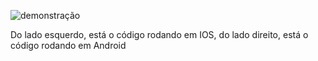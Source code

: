 ![demonstração](https://github.com/MatheusMaestri/gerador-de-senha/assets/168040175/71039667-cb8a-4762-8015-6fffb1554811)

Do lado esquerdo, está o código rodando em IOS, do lado direito, está o código rodando em Android
